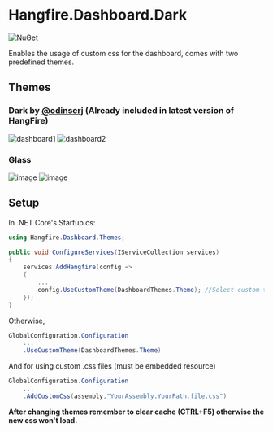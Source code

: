 # Hangfire.Dashboard.Dark

[![NuGet](https://img.shields.io/nuget/v/rodriGS750.Hangfire.Dashboard.Themes.Dark)](https://www.nuget.org/packages/rodriGS750.Hangfire.Dashboard.Themes.Dark/)

Enables the usage of custom css for the dashboard, comes with two predefined themes.

## Themes

### Dark by [@odinserj](https://github.com/HangfireIO/Hangfire/blob/master/src/Hangfire.Core/Dashboard/Content/css/hangfire-dark.css) (Already included in latest version of HangFire)
![dashboard1](https://user-images.githubusercontent.com/57366583/222802062-5d42dcb3-ea57-4e1f-afa4-661e7d96b6c6.png)
![dashboard2](https://user-images.githubusercontent.com/57366583/222802085-08a14f96-ef34-4ffc-9ccf-55e2d44d7f3c.png)


### Glass
![image](https://user-images.githubusercontent.com/57366583/222836080-a4efce20-1dcc-423f-9b01-80336bacc3c5.png)
![image](https://user-images.githubusercontent.com/57366583/222836569-c014f31a-fe1b-47f5-afdd-f0561f8b9d6c.png)



## Setup

In .NET Core's Startup.cs:
```c#
using Hangfire.Dashboard.Themes;

public void ConfigureServices(IServiceCollection services)
{
    services.AddHangfire(config =>
    {
        ...
        config.UseCustomTheme(DashboardThemes.Theme); //Select custom theme
    });
}
```

Otherwise,
```c#
GlobalConfiguration.Configuration
    ...
    .UseCustomTheme(DashboardThemes.Theme)
```

And for using custom .css files (must be embedded resource)
```c#
GlobalConfiguration.Configuration
    ...
    .AddCustomCss(assembly,"YourAssembly.YourPath.file.css")
```

**After changing themes remember to clear cache (CTRL+F5) otherwise the new css won't load.**


